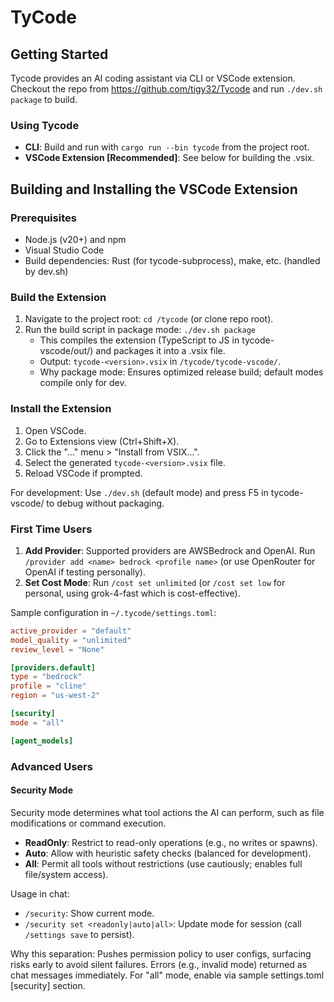 # TyCode

## Getting Started
Tycode provides an AI coding assistant via CLI or VSCode extension. Checkout the repo from https://github.com/tigy32/Tycode and run `./dev.sh package` to build.


### Using Tycode
- **CLI**: Build and run with `cargo run --bin tycode` from the project root.
- **VSCode Extension [Recommended]**: See below for building the .vsix.

## Building and Installing the VSCode Extension

### Prerequisites
- Node.js (v20+) and npm
- Visual Studio Code
- Build dependencies: Rust (for tycode-subprocess), make, etc. (handled by dev.sh)

### Build the Extension
1. Navigate to the project root: `cd /tycode` (or clone repo root).
2. Run the build script in package mode: `./dev.sh package`
   - This compiles the extension (TypeScript to JS in tycode-vscode/out/) and packages it into a .vsix file.
   - Output: `tycode-<version>.vsix` in `/tycode/tycode-vscode/`.
   - Why package mode: Ensures optimized release build; default modes compile only for dev.

### Install the Extension
1. Open VSCode.
2. Go to Extensions view (Ctrl+Shift+X).
3. Click the "..." menu > "Install from VSIX...".
4. Select the generated `tycode-<version>.vsix` file.
5. Reload VSCode if prompted.

For development: Use `./dev.sh` (default mode) and press F5 in tycode-vscode/ to debug without packaging.

### First Time Users
1. **Add Provider**: Supported providers are AWSBedrock and OpenAI. Run `/provider add <name> bedrock <profile name>` (or use OpenRouter for OpenAI if testing personally).
2. **Set Cost Mode**: Run `/cost set unlimited` (or `/cost set low` for personal, using grok-4-fast which is cost-effective).

Sample configuration in `~/.tycode/settings.toml`:

```toml
active_provider = "default"
model_quality = "unlimited"
review_level = "None"

[providers.default]
type = "bedrock"
profile = "cline"
region = "us-west-2"

[security]
mode = "all"

[agent_models]
```

### Advanced Users

#### Security Mode
Security mode determines what tool actions the AI can perform, such as file modifications or command execution.
- **ReadOnly**: Restrict to read-only operations (e.g., no writes or spawns).
- **Auto**: Allow with heuristic safety checks (balanced for development).
- **All**: Permit all tools without restrictions (use cautiously; enables full file/system access).

Usage in chat:
- `/security`: Show current mode.
- `/security set <readonly|auto|all>`: Update mode for session (call `/settings save` to persist).

Why this separation: Pushes permission policy to user configs, surfacing risks early to avoid silent failures.
Errors (e.g., invalid mode) returned as chat messages immediately. For "all" mode, enable via sample settings.toml [security] section.